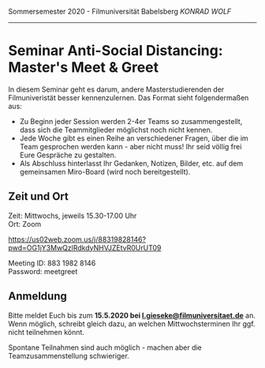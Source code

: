 Sommersemester 2020 - Filmuniversität Babelsberg *KONRAD WOLF*

---

# Seminar Anti-Social Distancing: Master's Meet & Greet

In diesem Seminar geht es darum, andere Masterstudierenden der Filmuniveristät besser kennenzulernen. Das Format sieht folgendermaßen aus:

- Zu Beginn jeder Session werden 2-4er Teams so zusammengestellt, dass sich die Teammitglieder möglichst noch nicht kennen.
- Jede Woche gibt es einen Reihe an verschiedener Fragen, über die im Team gesprochen werden kann - aber nicht muss! Ihr seid völlig frei Eure Gespräche zu gestalten.
- Als Abschluss hinterlasst Ihr Gedanken, Notizen, Bilder, etc. auf dem gemeinsamen Miro-Board (wird noch bereitgestellt).

## Zeit und Ort

Zeit: Mittwochs, jeweils 15.30-17.00 Uhr  
Ort: Zoom  

https://us02web.zoom.us/j/88319828146?pwd=OG1jY3MwQzlRdkdyNHVJZEtvR0UrUT09  

Meeting ID: 883 1982 8146  
Password: meetgreet  

## Anmeldung

Bitte meldet Euch bis zum **15.5.2020 bei l.gieseke@filmuniversitaet.de** an. Wenn möglich, schreibt gleich dazu, an welchen Mittwochsterminen Ihr ggf. nicht teilnehmen könnt.  

Spontane Teilnahmen sind auch möglich - machen aber die Teamzusammenstellung schwieriger.
